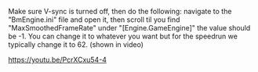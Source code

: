 Make sure V-sync is turned off, then do the following: navigate to the "BmEngine.ini" file and open it, then scroll  til you find "MaxSmoothedFrameRate" under "[Engine.GameEngine]" the value should be -1. You can change it to whatever you want but for the speedrun we typically change it to 62. (shown in video)

https://youtu.be/PcrXCxu54-4